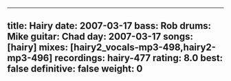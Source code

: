 
---
title: Hairy
date: 2007-03-17
bass:	Rob
drums:	Mike
guitar:	Chad
day: 2007-03-17
songs: [hairy]
mixes: [hairy2_vocals-mp3-498,hairy2-mp3-496]
recordings: hairy-477
rating: 8.0
best: false
definitive: false
weight: 0
---
